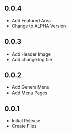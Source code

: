 
## 0.0.4
- Add Featured Area
- Change to ALPHA Version

## 0.0.3
- Add Header Image
- Add change.log file

## 0.0.2
- Add GeneralMenu
- Add Menu Pages

## 0.0.1
- Initial Release
- Create Files